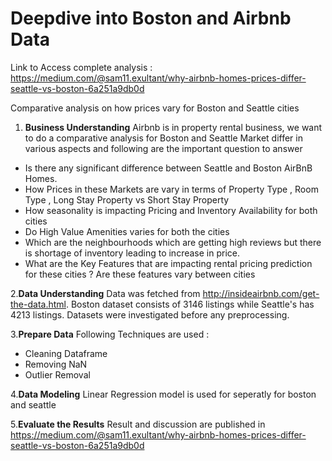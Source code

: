 # Deepdive into Boston and Airbnb Data

Link to Access complete analysis : https://medium.com/@sam11.exultant/why-airbnb-homes-prices-differ-seattle-vs-boston-6a251a9db0d

Comparative analysis on how prices vary for Boston and Seattle cities

1. **Business Understanding** Airbnb is in property rental business, we want to do a comparative analysis for Boston and Seattle Market differ in various aspects and following are the important question to answer
- Is there any significant difference between Seattle and Boston AirBnB Homes.
- How Prices in these Markets are vary in terms of Property Type , Room Type , Long Stay Property vs Short Stay Property
- How seasonality is impacting Pricing and Inventory Availability for both cities
- Do High Value Amenities varies for both the cities
- Which are the neighbourhoods which are getting high reviews but there is shortage of inventory leading to increase in price.
- What are the Key Features that are impacting rental pricing prediction for these cities ? Are these features vary between cities

2.**Data Understanding**  Data was fetched from http://insideairbnb.com/get-the-data.html. Boston dataset consists of 3146 listings while Seattle's has 4213 listings. Datasets were investigated before any preprocessing.

3.**Prepare Data** Following Techniques are used :

- Cleaning Dataframe
- Removing NaN
- Outlier Removal

4.**Data Modeling** Linear Regression model is used for seperatly for boston and seattle

5.**Evaluate the Results** Result and discussion are published in https://medium.com/@sam11.exultant/why-airbnb-homes-prices-differ-seattle-vs-boston-6a251a9db0d
